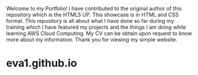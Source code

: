 Welcome to my Portfolio! I have contributed to the original author of this repository which is the HTML5 UP. This showcase is in HTML and CSS format. This repository is all about what I have done so far during my training which I have featured my projects and the things I am doing 
while learning AWS Cloud Computing. My CV can be obtain upon request to know more about my information. Thank you for viewing my simple website.

# eva1.github.io
